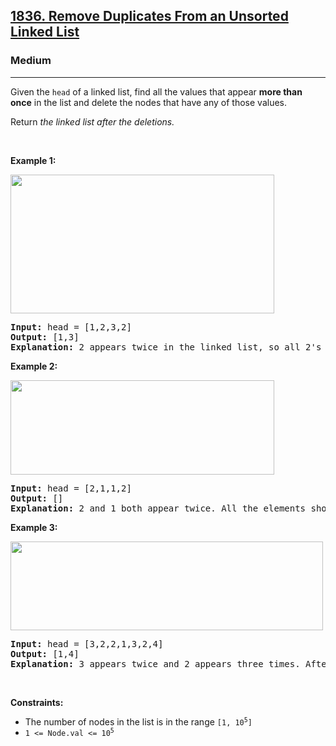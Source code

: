 <h2><a href="https://leetcode.com/problems/remove-duplicates-from-an-unsorted-linked-list/?envType=weekly-question&envId=2024-07-08">1836. Remove Duplicates From an Unsorted Linked List</a></h2><h3>Medium</h3><hr><p>Given the <code>head</code> of a linked list, find all the values that appear <strong>more than once</strong> in the list and delete the nodes that have any of those values.</p>

<p>Return <em>the linked list after the deletions.</em></p>

<p>&nbsp;</p>
<p><strong class="example">Example 1:</strong></p>
<img alt="" src="https://assets.leetcode.com/uploads/2021/04/21/tmp-linked-list.jpg" style="width: 422px; height: 222px;" />
<pre>
<strong>Input:</strong> head = [1,2,3,2]
<strong>Output:</strong> [1,3]
<strong>Explanation:</strong> 2 appears twice in the linked list, so all 2&#39;s should be deleted. After deleting all 2&#39;s, we are left with [1,3].
</pre>

<p><strong class="example">Example 2:</strong></p>
<img alt="" src="https://assets.leetcode.com/uploads/2021/04/21/tmp-linked-list-1.jpg" style="width: 422px; height: 151px;" />
<pre>
<strong>Input:</strong> head = [2,1,1,2]
<strong>Output:</strong> []
<strong>Explanation:</strong> 2 and 1 both appear twice. All the elements should be deleted.
</pre>

<p><strong class="example">Example 3:</strong></p>
<img alt="" src="https://assets.leetcode.com/uploads/2021/04/21/tmp-linked-list-2.jpg" style="width: 500px; height: 142px;" />
<pre>
<strong>Input:</strong> head = [3,2,2,1,3,2,4]
<strong>Output:</strong> [1,4]
<strong>Explanation: </strong>3 appears twice and 2 appears three times. After deleting all 3&#39;s and 2&#39;s, we are left with [1,4].
</pre>

<p>&nbsp;</p>
<p><strong>Constraints:</strong></p>

<ul>
	<li>The number of nodes in the list is in the range&nbsp;<code>[1, 10<sup>5</sup>]</code></li>
	<li><code>1 &lt;= Node.val &lt;= 10<sup>5</sup></code></li>
</ul>